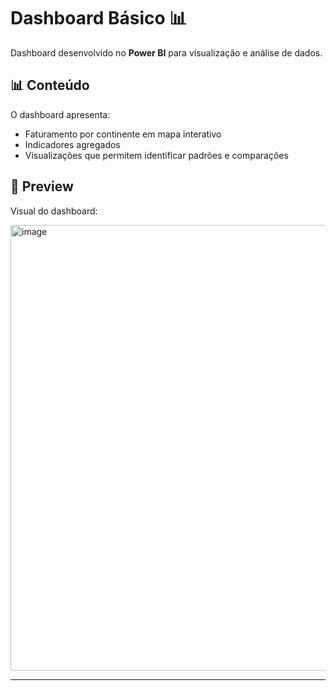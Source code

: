# Dashboard Básico 📊

Dashboard desenvolvido no **Power BI** para visualização e análise de dados.

## 📊 Conteúdo
O dashboard apresenta:
- Faturamento por continente em mapa interativo
- Indicadores agregados
- Visualizações que permitem identificar padrões e comparações

## 📸 Preview
Visual do dashboard:

<img width="1274" height="713" alt="image" src="https://github.com/user-attachments/assets/150d6802-7f80-48ee-b4ec-6098c1674e42" />


---
